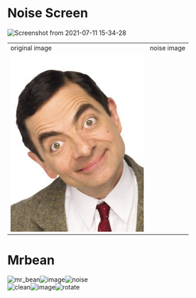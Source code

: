 # Noise Screen

![Screenshot from 2021-07-11 15-34-28](https://user-images.githubusercontent.com/80582110/125192533-997eec00-e25d-11eb-9743-cdca4f545688.png)


<table>
<tr>
<td>original image</td>
<td>noise image</td>
</tr>
<tr>
<td><img src="clean.jpg"></td>
</tr>
</table>

# Mrbean
![mr_bean](https://user-images.githubusercontent.com/80582110/125941873-1db471ab-299e-4466-b9a3-a0014f20b7cf.jpeg)![image](https://user-images.githubusercontent.com/80582110/125944217-87465e31-b861-4f29-90c8-733256fa2b5a.png)![noise](https://user-images.githubusercontent.com/80582110/125941898-4e1440a3-e8a8-4810-8cd6-703e1f4152c9.jpg)  
![clean](https://user-images.githubusercontent.com/80582110/125941977-1fa0d28a-5c04-455e-bd1f-e6b5e2c10233.jpg)![image](https://user-images.githubusercontent.com/80582110/125944424-8950988f-a247-4fd9-b40e-1db5c178df05.png)![rotate](https://user-images.githubusercontent.com/80582110/125942008-4ebabe39-7081-4776-ab57-822937b6b139.jpg)

   
